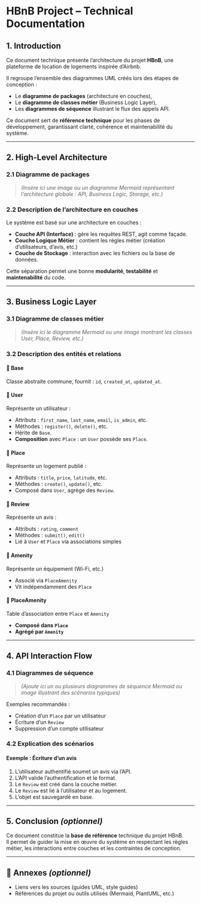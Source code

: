 # HBnB Project – Technical Documentation

## 1. Introduction

Ce document technique présente l’architecture du projet **HBnB**, une plateforme de location de logements inspirée d’Airbnb.

Il regroupe l’ensemble des diagrammes UML créés lors des étapes de conception :
- Le **diagramme de packages** (architecture en couches),
- Le **diagramme de classes métier** (Business Logic Layer),
- Les **diagrammes de séquence** illustrant le flux des appels API.

Ce document sert de **référence technique** pour les phases de développement, garantissant clarté, cohérence et maintenabilité du système.

---

## 2. High-Level Architecture

### 2.1 Diagramme de packages

> *(Insère ici une image ou un diagramme Mermaid représentant l’architecture globale : API, Business Logic, Storage, etc.)*

### 2.2 Description de l’architecture en couches

Le système est basé sur une architecture en couches :

- **Couche API (Interface)** : gère les requêtes REST, agit comme façade.
- **Couche Logique Métier** : contient les règles métier (création d’utilisateurs, d’avis, etc.)
- **Couche de Stockage** : interaction avec les fichiers ou la base de données.

Cette séparation permet une bonne **modularité**, **testabilité** et **maintenabilité** du code.

---

## 3. Business Logic Layer

### 3.1 Diagramme de classes métier

> *(Insère ici le diagramme Mermaid ou une image montrant les classes User, Place, Review, etc.)*

### 3.2 Description des entités et relations

#### 🔸 Base
Classe abstraite commune, fournit : `id`, `created_at`, `updated_at`.

#### 🔸 User
Représente un utilisateur :
- Attributs : `first_name`, `last_name`, `email`, `is_admin`, etc.
- Méthodes : `register()`, `delete()`, etc.
- Hérite de `Base`.
- **Composition** avec `Place` : un `User` possède ses `Place`.

#### 🔸 Place
Représente un logement publié :
- Attributs : `title`, `price`, `latitude`, etc.
- Méthodes : `create()`, `update()`, etc.
- Composé dans `User`, agrège des `Review`.

#### 🔸 Review
Représente un avis :
- Attributs : `rating`, `comment`
- Méthodes : `submit()`, `edit()`
- Lié à `User` et `Place` via associations simples

#### 🔸 Amenity
Représente un équipement (Wi-Fi, etc.)
- Associé via `PlaceAmenity`
- Vit indépendamment des `Place`

#### 🔸 PlaceAmenity
Table d’association entre `Place` et `Amenity`
- **Composé dans `Place`**
- **Agrégé par `Amenity`**

---

## 4. API Interaction Flow

### 4.1 Diagrammes de séquence

> *(Ajoute ici un ou plusieurs diagrammes de séquence Mermaid ou image illustrant des scénarios typiques)*

Exemples recommandés :
- Création d’un `Place` par un utilisateur
- Écriture d’un `Review`
- Suppression d’un compte utilisateur

### 4.2 Explication des scénarios

#### Exemple : Écriture d’un avis

1. L’utilisateur authentifié soumet un avis via l’API.
2. L’API valide l’authentification et le format.
3. Le `Review` est créé dans la couche métier.
4. Le `Review` est lié à l’utilisateur et au logement.
5. L’objet est sauvegardé en base.

---

## 5. Conclusion *(optionnel)*

Ce document constitue la **base de référence** technique du projet HBnB.  
Il permet de guider la mise en œuvre du système en respectant les règles métier, les interactions entre couches et les contraintes de conception.

---

## 📎 Annexes *(optionnel)*

- Liens vers les sources (guides UML, style guides)
- Références du projet ou outils utilisés (Mermaid, PlantUML, etc.)
